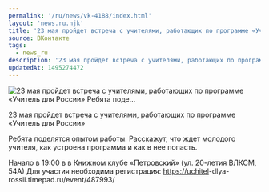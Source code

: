 ```yaml
---
permalink: '/ru/news/vk-4188/index.html'
layout: 'news.ru.njk'
title: '23 мая пройдет встреча с учителями, работающих по программе «Учитель для России»    Ребята поде…'
source: ВКонтакте
tags:
  - news_ru
description: '23 мая пройдет встреча с учителями, работающих по программе «Учитель для России»    Ребята поде…'
updatedAt: 1495274472
---
```

![23 мая пройдет встреча с учителями, работающих по программе «Учитель для России»    Ребята поде…](https://sun9-8.userapi.com/impf/c836720/v836720501/4922d/Gnbxj0OLfIs.jpg?size=1280x856&quality=96&sign=cbbfe846c310c15f1b90338de2792e2c&c_uniq_tag=VI3ElU5nyFuxAKbJCIyme9oM3u12yPspAYRStnbbRf8&type=album)

23 мая пройдет встреча с учителями, работающих по программе «Учитель для России»

Ребята поделятся опытом работы. Расскажут, что ждет молодого учителя, как устроена программа и как в нее попасть.

Начало в 19:00 в в Книжном клубе «Петровский» (ул. 20-летия ВЛКСМ, 54А)
Для участия необходима регистрация: [https://uchitel](https://uchitel)-dlya-rossii.timepad.ru/event/487993/
